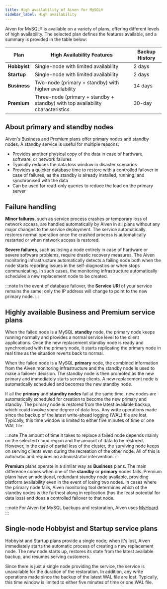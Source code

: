 ```yaml
---
title: High availability of Aiven for MySQL®
sidebar_label: High availability
---
```


Aiven for MySQL® is available on a variety of plans, offering
different levels of high availability. The selected plan defines the
features available, and a summary is provided in the table below:

 | Plan         | High Availability Features                                                     | Backup History |
 | ------------ | ------------------------------------------------------------------------------ | -------------- |
 | **Hobbyist** | Single-node with limited availability                                          | 2 days         |
 | **Startup**  | Single-node with limited availability                                          | 2 days         |
 | **Business** | Two-node (primary + standby) with higher availability                          | 14 days        |
 | **Premium**  | Three-node (primary + standby + standby) with top availability characteristics | 30-day         |

## About primary and standby nodes

Aiven's Business and Premium plans offer primary nodes and standby nodes. A standby
service is useful for multiple reasons:

-   Provides another physical copy of the data in case of hardware,
    software, or network failures
-   Typically reduces the data loss window in disaster scenarios
-   Provides a quicker database time to restore with a controlled
    failover in case of failures, as the standby is already installed,
    running, and synchronised with the data
-   Can be used for read-only queries to reduce the load on the primary
    server

## Failure handling

**Minor failures**, such as service process crashes or temporary loss of
network access, are handled automatically by Aiven in all plans without
any major changes to the service deployment. The service automatically
restores normal operation once the crashed process is automatically
restarted or when network access is restored.

**Severe failures**, such as losing a node entirely in case of hardware
or severe software problems, require drastic recovery measures. The
Aiven monitoring infrastructure automatically detects a failing node
both when the node starts reporting issues in the self-diagnostics or
when stops communicating. In such cases, the monitoring infrastructure
automatically schedules a new replacement node to be created.

:::note
In the event of database failover, the **Service URI** of your service
remains the same; only the IP address will change to point to the new
primary node.
:::

## Highly available Business and Premium service plans

When the failed node is a MySQL **standby** node, the primary node
keeps running normally and provides a normal service level to the client
applications. Once the new replacement standby node is ready and
synchronised with the primary node, it starts replicating the primary
node in real time as the situation reverts back to normal.

When the failed node is a MySQL **primary** node, the combined
information from the Aiven monitoring infrastructure and the standby
node is used to make a failover decision. The standby node is then
promoted as the new primary and immediately starts serving clients. A
new replacement node is automatically scheduled and becomes the new
standby node.

If all the **primary** and **standby nodes** fail at the same time, new
nodes are automatically scheduled for creation to become the new primary
and standby. The primary node is restored from the latest available
backup, which could involve some degree of data loss. Any write
operations made since the backup of the latest write-ahead logging (WAL) file are lost.
Typically, this time window is limited to either five minutes of time or one WAL file.

:::note
The amount of time it takes to replace a failed node depends mainly on
the selected cloud region and the amount of data to be restored.
However, in the case of partial loss of the cluster, the surviving node
keeps on serving clients even during the recreation of the other node.
All of this is automatic and requires no administrator intervention.
:::

**Premium** plans operate in a similar way as **Business** plans. The
main difference comes when one of the **standby** or **primary** nodes
fails. Premium plans have an additional, redundant standby node
available, providing platform availability even in the event of losing
two nodes. In cases where the primary node fails, Aiven monitoring tool determines which
of the standby nodes is the furthest along
in replication (has the least potential for data loss) and does a
controlled failover to that node.

:::note
For Aiven for MySQL backups and restoration, Aiven uses
[MyHoard](https://aiven.io/blog/introducing-myhoard-your-single-solution-to-mysql-backups-and-restoration).
:::

## Single-node Hobbyist and Startup service plans

Hobbyist and Startup plans provide a single node; when it's lost, Aiven
immediately starts the automatic process of creating a new replacement
node. The new node starts up, restores its state from the latest
available backup, and resumes serving customers.

Since there is just a single node providing the service, the service is
unavailable for the duration of the restoration. In addition, any write
operations made since the backup of the latest WAL file are lost. Typically, this time
window is limited to
either five minutes of time or one WAL file.
